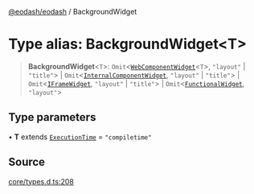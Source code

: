 [@eodash/eodash](../index.md) / BackgroundWidget

# Type alias: BackgroundWidget\<T\>

> **BackgroundWidget**\<`T`\>: `Omit`\<[`WebComponentWidget`](../interfaces/WebComponentWidget.md)\<`T`\>, `"layout"` \| `"title"`\> \| `Omit`\<[`InternalComponentWidget`](../interfaces/InternalComponentWidget.md), `"layout"` \| `"title"`\> \| `Omit`\<[`IFrameWidget`](../interfaces/IFrameWidget.md), `"layout"` \| `"title"`\> \| `Omit`\<[`FunctionalWidget`](../interfaces/FunctionalWidget.md), `"layout"`\>

## Type parameters

• **T** extends [`ExecutionTime`](ExecutionTime.md) = `"compiletime"`

## Source

[core/types.d.ts:208](https://github.com/eodash/eodash/blob/b4a2d86/core/types.d.ts#L208)
